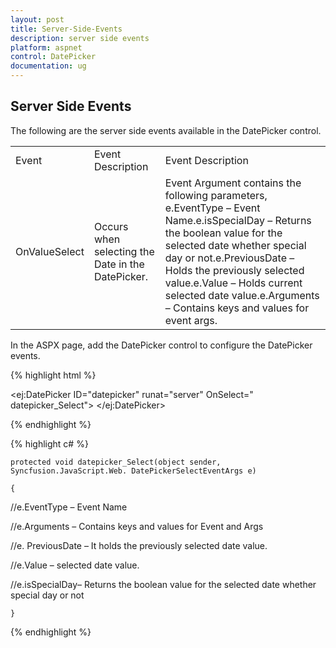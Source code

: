 ```yaml
---
layout: post
title: Server-Side-Events
description: server side events
platform: aspnet
control: DatePicker
documentation: ug
---
```


## Server Side Events

The following are the server side events available in the DatePicker control.

<table>
<tr>
<td>
Event</td><td>
Event Description</td><td>
Event Description</td></tr>
<tr>
<td>
OnValueSelect</td><td>
Occurs when selecting the Date in the DatePicker.</td><td>
Event Argument contains the following parameters, e.EventType – Event Name.e.isSpecialDay – Returns the boolean value for the selected date whether special day or not.e.PreviousDate – Holds the previously selected value.e.Value – Holds current selected date value.e.Arguments – Contains keys and values for event args.</td></tr>
</table>




In the ASPX page, add the DatePicker control to configure the DatePicker events.



{% highlight html %}



<ej:DatePicker ID="datepicker" runat="server" OnSelect=" datepicker_Select"> </ej:DatePicker>







{% endhighlight %}



{% highlight c# %}







    protected void datepicker_Select(object sender, Syncfusion.JavaScript.Web. DatePickerSelectEventArgs e)

    {

//e.EventType – Event Name

//e.Arguments – Contains keys and values for Event and Args

//e. PreviousDate – It holds the previously selected date value.

//e.Value – selected date value.

//e.isSpecialDay– Returns the boolean value for the selected date whether special day or not



    }



{% endhighlight %}



